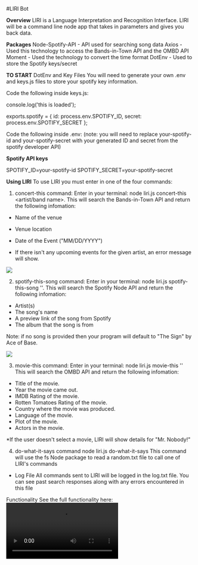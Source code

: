 #LIRI Bot

**Overview**
LIRI is a Language Interpretation and Recognition Interface. LIRI will be a command line node app that takes in parameters and gives you back data.

**Packages**
Node-Spotify-API - API used for searching song data
Axios - Used this technology to access the Bands-in-Town API and the OMBD API
Moment - Used the technology to convert the time format
DotEnv - Used to store the Spotify keys/secret

**TO START**
DotEnv and Key Files
You will need to generate your own .env and keys.js files to store your spotify key information.

Code the following inside keys.js:

console.log('this is loaded');

exports.spotify = {
id: process.env.SPOTIFY_ID,
secret: process.env.SPOTIFY_SECRET
};

Code the following inside .env:
(note: you will need to replace your-spotify-id and your-spotify-secret with your generated ID and secret from the spotify developer API)

**Spotify API keys**

SPOTIFY_ID=your-spotify-id
SPOTIFY_SECRET=your-spotify-secret

**Using LIRI**
To use LIRI you must enter in one of the four commands:

1. concert-this command:
   Enter in your terminal: node liri.js concert-this <artist/band name>.
   This will search the Bands-in-Town API and return the following infomation:

- Name of the venue
- Venue location
- Date of the Event ("MM/DD/YYYY")

- If there isn't any upcoming events for the given artist, an error message will show.

<img src="enter in my screen-shot" />

2. spotify-this-song command:
   Enter in your terminal: node liri.js spotify-this-song '<song title>'.
   This will search the Spotify Node API and return the following infomation:

- Artist(s)
- The song's name
- A preview link of the song from Spotify
- The album that the song is from

Note: if no song is provided then your program will default to "The Sign" by Ace of Base.

<img src="enter in my screen-shot" />

3. movie-this command:
   Enter in your terminal: node liri.js movie-this '<movie title>'
   This will search the OMBD API and return the following infomation:

- Title of the movie.
- Year the movie came out.
- IMDB Rating of the movie.
- Rotten Tomatoes Rating of the movie.
- Country where the movie was produced.
- Language of the movie.
- Plot of the movie.
- Actors in the movie.

\*If the user doesn't select a movie, LIRI will show details for "Mr. Nobody!"

4. do-what-it-says command
   node liri.js do-what-it-says This command will use the fs Node package to read a random.txt file to call one of LIRI's commands

- Log File
  All commands sent to LIRI will be logged in the log.txt file. You can see past search responses along with any errors encountered in this file

Functionality
See the full functionality here: ![movie!](https://raw.githubusercontent.com/kenzrad/liri-node-app/master/screen-prints/functionality.mov)
